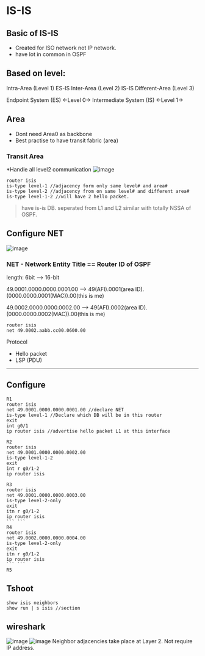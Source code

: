 # IS-IS
## Basic of IS-IS
* Created for ISO network not IP network.
* have lot in common in OSPF

## Based on level:
Intra-Area (Level 1) ES-IS
Inter-Area (Level 2) IS-IS
Different-Area (Level 3)

Endpoint System (ES) <-Level 0-> Intermediate System (IS) <-Level 1->

## Area
* Dont need Area0 as backbone
* Best practise to have transit fabric (area)

### Transit Area
*Handle all level2 communication
![image](https://user-images.githubusercontent.com/83261924/213869763-e050c052-ce98-4083-b562-41dfd3620874.png)

```
router isis
is-type level-1 //adjacency form only same level# and area#
is-type level-2 //adjacency from on same level# and different area#
is-type level-1-2 //will have 2 hello packet.
```
> have is-is DB. seperated from L1 and L2 
similar with totally NSSA of OSPF.


## Configure NET
![image](https://user-images.githubusercontent.com/83261924/213876749-12378069-de9d-4825-a465-32c1edb1294b.png)
### NET - Network Entity Title == Router ID of OSPF
length: 6bit --> 16-bit

49.0001.0000.0000.0001.00 --> 49(AFI).0001(area ID).(0000.0000.0001(MAC)).00(this is me)

49.0002.0000.0000.0002.00 --> 49(AFI).0002(area ID).(0000.0000.0002(MAC)).00(this is me)

``` 
router isis
net 49.0002.aabb.cc00.0600.00
```

Protocol
* Hello packet
* LSP (PDU)

---

## Configure 
```
R1
router isis
net 49.0001.0000.0000.0001.00 //declare NET
is-type level-1 //Declare which DB will be in this router
exit
int g0/1
ip router isis //advertise hello packet L1 at this interface
```
``` 
R2
router isis
net 49.0001.0000.0000.0002.00
is-type level-1-2
exit
int r g0/1-2
ip router isis
```
``` 
R3
router isis
net 49.0001.0000.0000.0003.00
is-type level-2-only
exit
itn r g0/1-2
ip router isis
``` ```
R4
router isis
net 49.0002.0000.0000.0004.00
is-type level-2-only
exit
itn r g0/1-2
ip router isis
``` ```
R5
```
## Tshoot
``` 
show isis neighbors
show run | s isis //section
```

##  wireshark
![image](https://user-images.githubusercontent.com/83261924/213877378-55ac1717-e91f-44ac-9423-0734d38e53fd.png)
![image](https://user-images.githubusercontent.com/83261924/213877436-894497ea-be5c-480c-a4a8-b42af7b0bc3f.png)
Neighbor adjacencies take place at Layer 2. Not require IP address.


